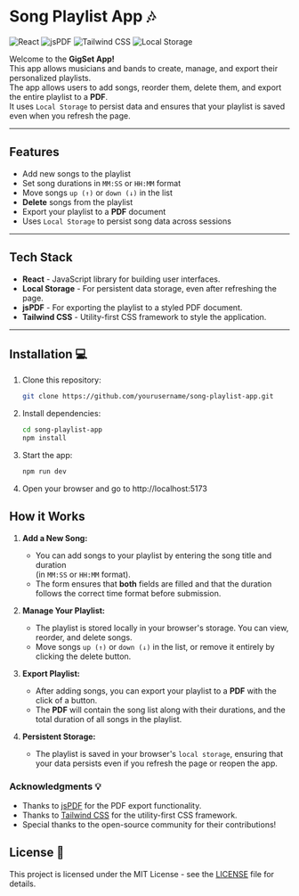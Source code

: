 # Song Playlist App 🎶

![React](https://img.shields.io/badge/React-18.x-61DAFB?style=flat-square&logo=react&logoColor=black) 
![jsPDF](https://img.shields.io/badge/jsPDF-v2.x-4B8BF5?style=flat-square&logo=jsPDF&logoColor=white) 
![Tailwind CSS](https://img.shields.io/badge/Tailwind%20CSS-v2.x-06B6D4?style=flat-square&logo=tailwind-css&logoColor=white) 
![Local Storage](https://img.shields.io/badge/Local%20Storage-YES-yellow?style=flat-square)


Welcome to the **GigSet App!** 
<br>
This app allows musicians and bands to create, manage, and export their personalized playlists. 
<br>
The app allows users to add songs, reorder them, delete them, and export the entire playlist to a **PDF**. 
<br>
It uses `Local Storage` to persist data and ensures that your playlist is saved even when you refresh the page.

---

## Features

- Add new songs to the playlist
- Set song durations in `MM:SS` or `HH:MM` format
- Move songs `up (↑)` or `down (↓)` in the list
- **Delete** songs from the playlist
- Export your playlist to a **PDF** document
- Uses `Local Storage` to persist song data across sessions

---

## Tech Stack 

- **React** - JavaScript library for building user interfaces.
- **Local Storage** - For persistent data storage, even after refreshing the page.
- **jsPDF** - For exporting the playlist to a styled PDF document.
- **Tailwind CSS** - Utility-first CSS framework to style the application.

---

## Installation 💻 

1. Clone this repository:
   ```bash
   git clone https://github.com/yourusername/song-playlist-app.git
2. Install dependencies:
    ```bash
    cd song-playlist-app
    npm install
3. Start the app:
    ```bash
    npm run dev
4. Open your browser and go to http://localhost:5173

## How it Works

1. **Add a New Song:**
   - You can add songs to your playlist by entering the song title and duration <br>(in `MM:SS` or `HH:MM` format). 
   - The form ensures that **both** fields are filled and that the duration follows the correct time format before submission.

2. **Manage Your Playlist:**
   - The playlist is stored locally in your browser's storage. You can view, reorder, and delete songs.
   - Move songs `up (↑)` or `down (↓)` in the list, or remove it entirely by clicking the delete button.

3. **Export Playlist:**
   - After adding songs, you can export your playlist to a **PDF** with the click of a button.
   - The **PDF** will contain the song list along with their durations, and the total duration of all songs in the playlist.

4. **Persistent Storage:**
   - The playlist is saved in your browser's `local storage`, ensuring that your data persists even if you refresh the page or reopen the app.

### Acknowledgments 💡

- Thanks to [jsPDF](https://github.com/parallax/jsPDF) for the PDF export functionality.
- Thanks to [Tailwind CSS](https://tailwindcss.com/) for the utility-first CSS framework.
- Special thanks to the open-source community for their contributions!

## License 📜

This project is licensed under the MIT License - see the [LICENSE](LICENSE) file for details.
